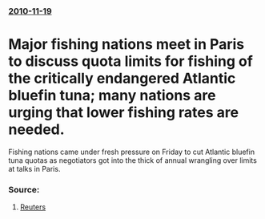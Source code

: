 ### [2010-11-19](/news/2010/11/19/index.md)

# Major fishing nations meet in Paris to discuss quota limits for fishing of the critically endangered Atlantic bluefin tuna; many nations are urging that lower fishing rates are needed.

Fishing nations came under fresh pressure on Friday to cut Atlantic bluefin tuna quotas as negotiators got into the thick of annual wrangling over limits at talks in Paris.


### Source:

1. [Reuters](http://www.reuters.com/article/idUSTRE6AI2XX20101119)
